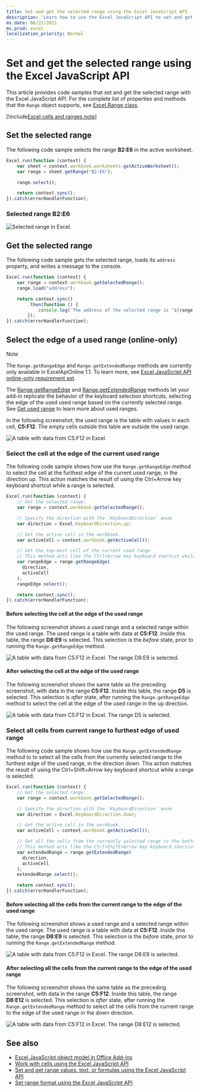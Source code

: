 ```yaml
---
title: Set and get the selected range using the Excel JavaScript API
description: 'Learn how to use the Excel JavaScript API to set and get the selected range using the Excel JavaScript API.'
ms.date: 06/22/2021
ms.prod: excel
localization_priority: Normal
---
```


# Set and get the selected range using the Excel JavaScript API

This article provides code samples that set and get the selected range with the Excel JavaScript API. For the complete list of properties and methods that the `Range` object supports, see [Excel.Range class](/javascript/api/excel/excel.range).

[!include[Excel cells and ranges note](../includes/note-excel-cells-and-ranges.md)]

## Set the selected range

The following code sample selects the range **B2:E6** in the active worksheet.

```js
Excel.run(function (context) {
    var sheet = context.workbook.worksheets.getActiveWorksheet();
    var range = sheet.getRange("B2:E6");

    range.select();

    return context.sync();
}).catch(errorHandlerFunction);
```

### Selected range B2:E6

![Selected range in Excel.](../images/excel-ranges-set-selection.png)

## Get the selected range

The following code sample gets the selected range, loads its `address` property, and writes a message to the console.

```js
Excel.run(function (context) {
    var range = context.workbook.getSelectedRange();
    range.load("address");

    return context.sync()
        .then(function () {
            console.log(`The address of the selected range is "${range.address}"`);
        });
}).catch(errorHandlerFunction);
```

## Select the edge of a used range (online-only)

> [!NOTE]
> The `Range.getRangeEdge` and `Range.getExtendedRange` methods are currently only available in ExcelApiOnline 1.1. To learn more, see [Excel JavaScript API online-only requirement set](../reference/requirement-sets/excel-api-online-requirement-set.md).

The [Range.getRangeEdge](/javascript/api/excel/excel.range#getRangeEdge_direction__activeCell_) and [Range.getExtendedRange](/javascript/api/excel/excel.range#getExtendedRange_directionString__activeCell_) methods let your add-in replicate the behavior of the keyboard selection shortcuts, selecting the edge of the used used range based on the currently selected range. See [Get used range](https://docs.microsoft.com/office/dev/add-ins/excel/excel-add-ins-ranges-get#get-used-range) to learn more about used ranges.

In the following screenshot, the used range is the table with values in each cell, **C5:F12**. The empty cells outside this table are outside the used range.

![A table with data from C5:F12 in Excel.](../images/excel-ranges-used-range.png)

### Select the cell at the edge of the current used range

The following code sample shows how use the `Range.getRangeEdge` method to select the cell at the furthest edge of the current used range, in the direction up. This action matches the result of using the Ctrl+Arrow key keyboard shortcut while a range is selected.

```js
Excel.run(function (context) {
    // Get the selected range.
    var range = context.workbook.getSelectedRange();

    // Specify the direction with the `KeyboardDirection` enum.
    var direction = Excel.KeyboardDirection.up;

    // Get the active cell in the workbook.
    var activeCell = context.workbook.getActiveCell();

    // Get the top-most cell of the current used range.
    // This method acts like the Ctrl+Arrow key keyboard shortcut while a range is selected.
    var rangeEdge = range.getRangeEdge(
      direction,
      activeCell
    );
    rangeEdge.select();

    return context.sync();
}).catch(errorHandlerFunction);
```

#### Before selecting the cell at the edge of the used range

The following screenshot shows a used range and a selected range within the used range. The used range is a table with data at **C5:F12**. Inside this table, the range **D8:E9** is selected. This selection is the *before* state, prior to running the `Range.getRangeEdge` method.

![A table with data from C5:F12 in Excel. The range D8:E9 is selected.](../images/excel-ranges-used-range-d8-e9.png)

#### After selecting the cell at the edge of the used range

The following screenshot shows the same table as the preceding screenshot, with data in the range **C5:F12**. Inside this table, the range **D5** is selected. This selection is *after* state, after running the `Range.getRangeEdge` method to select the cell at the edge of the used range in the up direction.

![A table with data from C5:F12 in Excel. The range D5 is selected.](../images/excel-ranges-used-range-d5.png)

### Select all cells from current range to furthest edge of used range

The following code sample shows how use the `Range.getExtendedRange` method to to select all the cells from the currently selected range to the furthest edge of the used range, in the direction down. This action matches the result of using the Ctrl+Shift+Arrow key keyboard shortcut while a range is selected.

```js
Excel.run(function (context) {
    // Get the selected range.
    var range = context.workbook.getSelectedRange();

    // Specify the direction with the `KeyboardDirection` enum.
    var direction = Excel.KeyboardDirection.down;

    // Get the active cell in the workbook.
    var activeCell = context.workbook.getActiveCell();

    // Get all the cells from the currently selected range to the bottom-most edge of the used range.
    // This method acts like the Ctrl+Shift+Arrow key keyboard shortcut while a range is selected.
    var extendedRange = range.getExtendedRange(
      direction,
      activeCell
    );
    extendedRange.select();

    return context.sync();
}).catch(errorHandlerFunction);
```

#### Before selecting all the cells from the current range to the edge of the used range

The following screenshot shows a used range and a selected range within the used range. The used range is a table with data at **C5:F12**. Inside this table, the range **D8:E9** is selected. This selection is the *before* state, prior to running the `Range.getExtendedRange` method.

![A table with data from C5:F12 in Excel. The range D8:E9 is selected.](../images/excel-ranges-used-range-d8-e9.png)

#### After selecting all the cells from the current range to the edge of the used range

The following screenshot shows the same table as the preceding screenshot, with data in the range **C5:F12**. Inside this table, the range **D8:E12** is selected. This selection is *after* state, after running the `Range.getExtendedRange` method to select all the cells from the current range to the edge of the used range in the down direction.

![A table with data from C5:F12 in Excel. The range D8:E12 is selected.](../images/excel-ranges-used-range-d8-e12.png)

## See also

- [Excel JavaScript object model in Office Add-ins](excel-add-ins-core-concepts.md)
- [Work with cells using the Excel JavaScript API](excel-add-ins-cells.md)
- [Set and get range values, text, or formulas using the Excel JavaScript API](excel-add-ins-ranges-set-get-values.md)
- [Set range format using the Excel JavaScript API](excel-add-ins-ranges-set-format.md)
